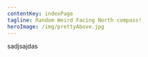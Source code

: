 ```yaml
---
contentKey: indexPage
tagline: Random Weird Facing North compass!
heroImage: /img/prettyAbove.jpg
---
```


sadjsajdas